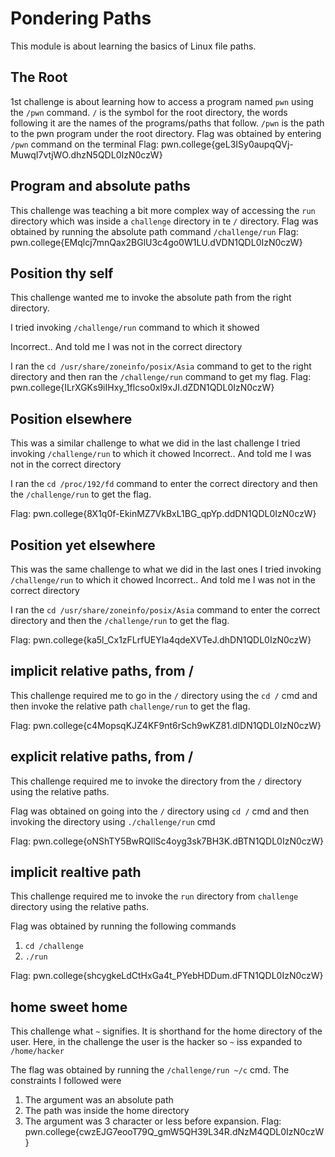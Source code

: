 # Pondering Paths

This module is about learning the basics of Linux file paths. 

## The Root

1st challenge is about learning how to access a program named `pwn` using the `/pwn` command. `/` is the symbol for the root directory, the words following it are the names of the programs/paths that follow.
`/pwn` is the path to the pwn program under the root directory.
Flag was obtained by entering `/pwn` command on the terminal 
Flag: pwn.college{geL3ISy0aupqQVj-MuwqI7vtjWO.dhzN5QDL0IzN0czW}

## Program and absolute paths

This challenge was teaching a bit more complex way of accessing the `run`  directory which was inside a `challenge` directory in te `/` directory.
Flag was obtained by running the absolute path command `/challenge/run`
Flag: pwn.college{EMqlcj7mnQax2BGlU3c4go0W1LU.dVDN1QDL0IzN0czW}

## Position thy self

This challenge wanted me to invoke the absolute path from the right directory.

I tried invoking `/challenge/run` command to which it showed

Incorrect..
And told me I was not in the correct directory

I ran the `cd /usr/share/zoneinfo/posix/Asia` command to get to the right directory and then ran the `/challenge/run` command to get my flag.
Flag: pwn.college{ILrXGKs9iIHxy_1flcso0xl9xJI.dZDN1QDL0IzN0czW}

## Position elsewhere

This was a similar challenge to what we did in the last challenge
 I tried invoking `/challenge/run` to which it chowed
 Incorrect.. 
 And told me I was not in the correct directory

 I ran the `cd /proc/192/fd` command to enter the correct directory and then the `/challenge/run` to get the flag.

Flag: pwn.college{8X1q0f-EkinMZ7VkBxL1BG_qpYp.ddDN1QDL0IzN0czW}

## Position yet elsewhere

 This was the same challenge to what we did in the last ones
 I tried invoking `/challenge/run` to which it chowed
 Incorrect.. 
 And told me I was not in the correct directory

 I ran the `cd /usr/share/zoneinfo/posix/Asia` command to enter the correct directory and then the `/challenge/run` to get the flag.

Flag: pwn.college{ka5l_Cx1zFLrfUEYIa4qdeXVTeJ.dhDN1QDL0IzN0czW}

## implicit relative paths, from /

This challenge required me to go in the `/` directory using the `cd /` cmd and then invoke the relative path `challenge/run` to get the flag.

Flag: pwn.college{c4MopsqKJZ4KF9nt6rSch9wKZ81.dlDN1QDL0IzN0czW}

## explicit relative paths, from /

This challenge required me to invoke the directory from the `/` directory using the relative paths.

Flag was obtained on going into the `/` directory using `cd /` cmd and then invoking the directory using `./challenge/run` cmd

Flag: pwn.college{oNShTY5BwRQllSc4oyg3sk7BH3K.dBTN1QDL0IzN0czW}

## implicit realtive path

This challenge required me to invoke the `run` directory from `challenge` directory using the relative paths.

Flag was obtained by running the following commands
1. `cd /challenge`
2. `./run`

Flag: pwn.college{shcygkeLdCtHxGa4t_PYebHDDum.dFTN1QDL0IzN0czW}

## home sweet home

This challenge what `~` signifies. It is shorthand for the home directory of the user. Here, in the challenge the user is the hacker so `~` iss expanded to `/home/hacker`

The flag was obtained by running the `/challenge/run ~/c` cmd.
The constraints I followed were
1. The argument was an absolute path
2. The path was inside the home directory
3. The argument was 3 character or less before expansion.
Flag: pwn.college{cwzEJG7eooT79Q_gmW5QH39L34R.dNzM4QDL0IzN0czW}